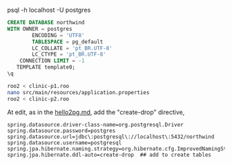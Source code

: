 psql -h localhost -U postgres

```sql
CREATE DATABASE northwind
WITH OWNER = postgres
        ENCODING = 'UTF8'
        TABLESPACE = pg_default
        LC_COLLATE = 'pt_BR.UTF-8'
        LC_CTYPE = 'pt_BR.UTF-8'
    CONNECTION LIMIT = -1
   TEMPLATE template0;
\q
```

```sh
roo2 < clinic-p1.roo
nano src/main/resources/application.properties
roo2 < clinic-p2.roo
```

At edit, as in the [hello2pg.md](https://github.com/ppKrauss/dummy-java-spring/blob/master/roo2/hello2pg.md), add the "create-drop" directive,

```
spring.datasource.driver-class-name=org.postgresql.Driver
spring.datasource.password=postgres
spring.datasource.url=jdbc\:postgresql\://localhost\:5432/northwind
spring.datasource.username=postgresql
spring.jpa.hibernate.naming.strategy=org.hibernate.cfg.ImprovedNamingStrategy
spring.jpa.hibernate.ddl-auto=create-drop  ## add to create tables
```
